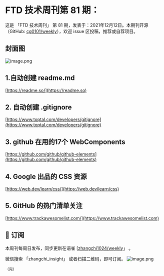 # FTD 技术周刊第 81 期：
这是 「FTD 技术周刊」 第 81 期，发表于：2021年12月12日。本期刊开源（GitHub: [cg0101/weekly](https://github.com/cg0101/weekly)），欢迎 issue 区投稿，推荐或自荐项目。
## 封面图


![image.png](https://cdn.nlark.com/yuque/0/2021/png/132503/1639227818305-9af0023a-ce14-4c0b-827b-8d55e2e9b9ac.png#clientId=ucc0d3213-ac44-4&crop=0&crop=0&crop=1&crop=1&from=paste&id=ud66f6c12&margin=%5Bobject%20Object%5D&name=image.png&originHeight=426&originWidth=640&originalType=binary&ratio=1&rotation=0&showTitle=false&size=252307&status=done&style=none&taskId=ud0e805f3-d9e4-42cb-9868-1511391bd79&title=)
## 1.自动创建 readme.md 
[https://readme.so/](https://readme.so)

## 2. 自动创建 .gitignore 
[https://www.toptal.com/developers/gitignore](https://www.toptal.com/developers/gitignore)

## 3. github 在用的17个 WebComponents 
[https://github.com/github/github-elements](https://github.com/github/github-elements)

## 4. Google 出品的 CSS 资源 
[https://web.dev/learn/css/](https://web.dev/learn/css)

## 5. GitHub 的热门清单关注 
[https://www.trackawesomelist.com/](https://www.trackawesomelist.com)  



## 📅 订阅
本周刊每周日发布，同步更新在语雀 [[zhangchi1024/weekly](https://www.yuque.com/zhangchi1024/weekly)」 。


微信搜索 「zhangchi_insight」 或者扫描二维码，即可订阅。
    ![image.png](https://cdn.nlark.com/yuque/0/2021/jpeg/132503/1640750963398-e8538e9e-6b96-46f7-abff-c93b56bdd377.jpeg?x-oss-process=image%2Fwatermark%2Ctype_d3F5LW1pY3JvaGVp%2Csize_36%2Ctext_5byg6amw%2Ccolor_FFFFFF%2Cshadow_50%2Ct_80%2Cg_se%2Cx_10%2Cy_10%2Fresize%2Cw_426%2Climit_0)
    
    （完）